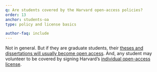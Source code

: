 ```yaml
---
q: Are students covered by the Harvard open-access policies?
order: 13
anchor: students-oa
type: policy and license basics

author-faq: include
---
```


Not in general. But if they are graduate students, their [theses and dissertations will usually become open access](#grad-make-oa). And, any student may volunteer to be covered by signing Harvard’s [individual open-access license](#individual-license). 
